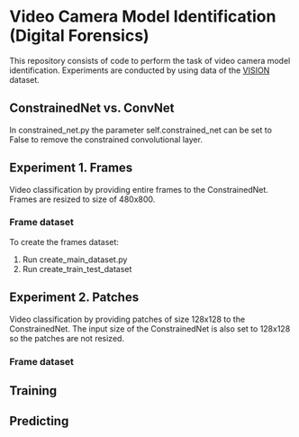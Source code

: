# Video Camera Model Identification (Digital Forensics)
This repository consists of code to perform the task of video camera model identification. Experiments are conducted by using data of the [VISION](https://lesc.dinfo.unifi.it/it/node/203) dataset.

## ConstrainedNet vs. ConvNet
In constrained_net.py the parameter self.constrained_net can be set to False to remove the constrained convolutional layer. 

## Experiment 1. Frames
Video classification by providing entire frames to the ConstrainedNet. Frames are resized to size of 480x800.

### Frame dataset
To create the frames dataset:
1. Run create_main_dataset.py
2. Run create_train_test_dataset

## Experiment 2. Patches
Video classification by providing patches of size 128x128 to the ConstrainedNet. The input size of the ConstrainedNet is also set to 128x128 so the patches are not resized. 

### Frame dataset




## Training


## Predicting

